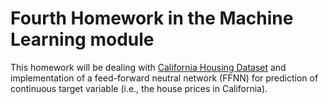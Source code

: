 # Fourth Homework in the Machine Learning module  

This homework  will be dealing with [California Housing Dataset](https://scikit-learn.org/stable/modules/generated/sklearn.datasets.fetch_california_housing.html) and implementation of a feed-forward neutral network (FFNN) for prediction of continuous target variable (i.e., the house prices in California).
